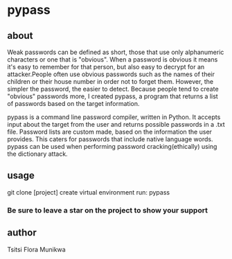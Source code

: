 # pypass

[Article1]: https://medium.com/@tsitsimunikwa97/pypass-a-beginner-level-password-compiler-4922b5a7e04f

## about

Weak passwords can be defined as short, those that use only alphanumeric characters or one that is "obvious". When a password is obvious it means it's easy to remember for that person, but also easy to decrypt for an attacker.People often use obvious passwords such as the names of their children or their house number in order not to forget them. However, the simpler the password, the easier to detect. Because people tend to create "obvious" passwords more, I created pypass, a program that returns a list of passwords based on the target information.

pypass is a command line password compiler, written in Python. It accepts input about the target from the user and returns possible passwords in a .txt file. Password lists are custom made, based on the information the user provides. This caters for passwords that include native language words. pypass can be used when performing password cracking(ethically) using the dictionary attack.

## usage

git clone [project]
create virtual environment
run: pypass

### Be sure to leave a star on the project to show your support

## author

Tsitsi Flora Munikwa  
